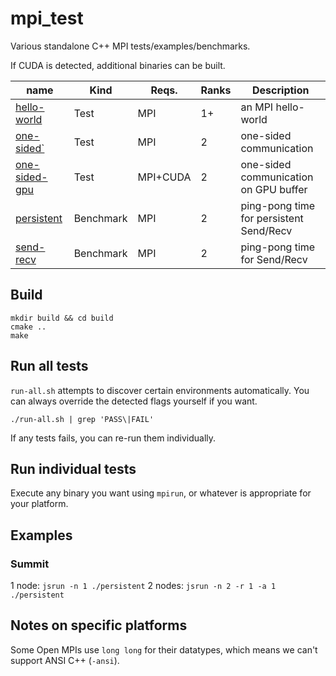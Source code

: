 # mpi_test

Various standalone C++ MPI tests/examples/benchmarks.

If CUDA is detected, additional binaries can be built.

| name          | Kind      | Reqs.    | Ranks | Description |
|---------------|-----------|----------|-------|-------------|
|[hello-world][1] | Test      | MPI      | 1+    | an MPI hello-world |
|[one-sided`](https://github.com/cwpearson/mpi_test/blob/master/one_sided.cpp)    | Test      | MPI      | 2     | one-sided communication |
|[one-sided-gpu](https://github.com/cwpearson/mpi_test/blob/master/one_sided_gpu.cpp)| Test      | MPI+CUDA | 2     | one-sided communication on GPU buffer |
|[persistent](https://github.com/cwpearson/mpi_test/blob/master/persistent.cpp)   | Benchmark | MPI      | 2     | ping-pong time for persistent Send/Recv |
|[send-recv](https://github.com/cwpearson/mpi_test/blob/master/send_recv.cpp)    | Benchmark | MPI      | 2     | ping-pong time for Send/Recv |

[1]: https://github.com/cwpearson/mpi_test/blob/master/hello_world.cpp

## Build
```
mkdir build && cd build
cmake ..
make
```

## Run all tests

`run-all.sh` attempts to discover certain environments automatically.
You can always override the detected flags yourself if you want.

```
./run-all.sh | grep 'PASS\|FAIL'
```

If any tests fails, you can re-run them individually.

## Run individual tests

Execute any binary you want using `mpirun`, or whatever is appropriate for your platform.

## Examples

### Summit

1 node:  `jsrun -n 1 ./persistent`
2 nodes: `jsrun -n 2 -r 1 -a 1 ./persistent`


## Notes on specific platforms

Some Open MPIs use `long long` for their datatypes, which means we can't support ANSI C++ (`-ansi`).
